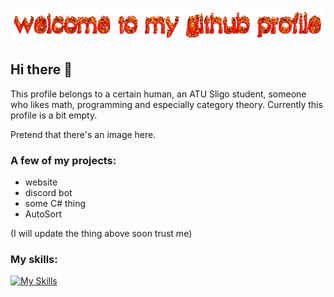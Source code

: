![welcome](./welcome-to-my-github-profile.gif)

## Hi there 👋

This profile belongs to a certain human, an ATU Sligo student, someone who likes math, programming and especially category theory. Currently this profile is a bit empty.

Pretend that there's an image here.

### A few of my projects:
- website
- discord bot
- some C# thing
- AutoSort

(I will update the thing above soon trust me)

### My skills:

[![My Skills](https://skillicons.dev/icons?i=py,flask,html,css,js,ts,react,remix,tailwind,bootstrap,materialui,postman,prisma,vercel,c,cs,rust,discord,bots,latex,md,mongodb,sqlite,postgresql,supabase,raspberrypi)](https://skillicons.dev)

